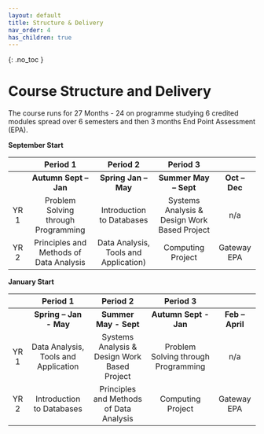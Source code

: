 ```yaml
---
layout: default
title: Structure & Delivery
nav_order: 4
has_children: true
---
```


{: .no_toc }

# Course Structure and Delivery

The course runs for 27 Months - 24 on programme studying 6 credited modules spread over 6 semesters and then 3 months End Point Assessment (EPA).  
 

**September Start** 

|      |              **Period 1**               |             **Period 2**              |                 **Period 3**                  |               |
| :--: | :-------------------------------------: | :-----------------------------------: | :-------------------------------------------: | :-----------: |
|      |        **Autumn** **Sept – Jan**        |         **Spring Jan – May**          |             **Summer May – Sept**             | **Oct – Dec** |
| YR 1 |   Problem Solving through Programming   |       Introduction to Databases       | Systems Analysis &  Design Work Based Project |      n/a      |
| YR 2 | Principles and Methods of Data Analysis | Data Analysis, Tools and Application) |               Computing Project               |  Gateway EPA  |

 

**January Start** 

|      |             **Period 1**              |                 **Period 2**                  |             **Period 3**             |                 |
| :--: | :-----------------------------------: | :-------------------------------------------: | :----------------------------------: | :-------------: |
|      |      **Spring** **– Jan - May**       |             **Summer May - Sept**             |      **Autumn** **Sept - Jan**       | **Feb – April** |
| YR 1 | Data Analysis, Tools and  Application | Systems Analysis &  Design Work Based Project | Problem Solving through  Programming |       n/a       |
| YR 2 |       Introduction to Databases       |    Principles and Methods of Data Analysis    |          Computing Project           |   Gateway EPA   |



